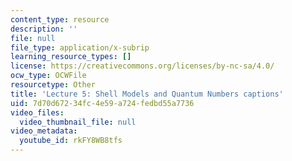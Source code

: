 ```yaml
---
content_type: resource
description: ''
file: null
file_type: application/x-subrip
learning_resource_types: []
license: https://creativecommons.org/licenses/by-nc-sa/4.0/
ocw_type: OCWFile
resourcetype: Other
title: 'Lecture 5: Shell Models and Quantum Numbers captions'
uid: 7d70d672-34fc-4e59-a724-fedbd55a7736
video_files:
  video_thumbnail_file: null
video_metadata:
  youtube_id: rkFY8WB8tfs
---
```

